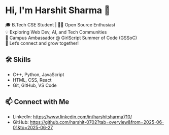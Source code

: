 # Hi, I'm Harshit Sharma 👋

🎓 B.Tech CSE Student | 👨‍💻 Open Source Enthusiast  
💡 Exploring Web Dev, AI, and Tech Communities  
🚀 Campus Ambassador @ GirlScript Summer of Code (GSSoC)  
🔗 Let’s connect and grow together!

## 🛠 Skills
- C++, Python, JavaScript
- HTML, CSS, React
- Git, GitHub, VS Code

## 📫 Connect with Me
- LinkedIn: https://www.linkedin.com/in/harshitsharma710/
- GitHub: https://github.com/harshit-0702?tab=overview&from=2025-06-01&to=2025-06-27

